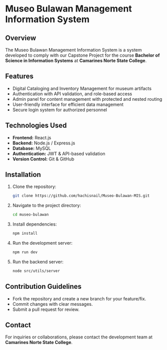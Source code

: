 # Museo Bulawan Management Information System

## Overview
The Museo Bulawan Management Information System is a system developed to comply with our Capstone Project for the course **Bachelor of Science in Information Systems** at **Camarines Norte State College**.

## Features
- Digital Cataloging and Inventory Management for museum artifacts
- Authentication with API validation, and role-based access
- Admin panel for content management with protected and nested routing
- User-friendly interface for efficient data management
- Secure login system for authorized personnel

## Technologies Used
- **Frontend:** React.js
- **Backend:** Node.js / Express.js
- **Database:** MySQL
- **Authentication:** JWT & API-based validation
- **Version Control:** Git & GitHub

## Installation
1. Clone the repository:
   ```sh
   git clone https://github.com/hachisnail/Museo-Bulawan-MIS.git
   ```
2. Navigate to the project directory:
   ```sh
   cd museo-bulawan
   ```
3. Install dependencies:
   ```sh
   npm install
   ```
4. Run the development server:
   ```sh
   npm run dev
   ```
5. Run the backend server:
   ```sh
   node src/utils/server
   ```

## Contribution Guidelines
- Fork the repository and create a new branch for your feature/fix.
- Commit changes with clear messages.
- Submit a pull request for review.

## Contact
For inquiries or collaborations, please contact the development team at **Camarines Norte State College**.

